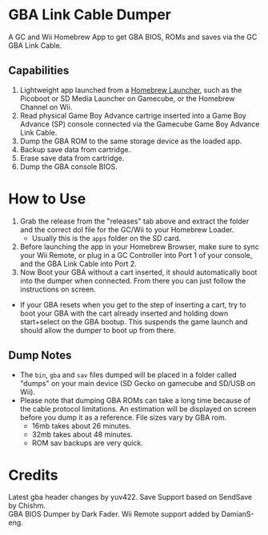 # GBA Link Cable Dumper
A GC and Wii Homebrew App to get GBA BIOS, ROMs and saves via the GC GBA Link Cable.  

## Capabilities
1. Lightweight app launched from a [Homebrew Launcher](https://www.gc-forever.com/wiki/index.php?title=Booting_homebrew#Active_Products), such as the Picoboot or SD Media Launcher on Gamecube, or the Homebrew Channel on Wii.
1. Read physical Game Boy Advance cartrige inserted into a Game Boy Advance (SP) console connected via the Gamecube Game Boy Advance Link Cable.
1. Dump the GBA ROM to the same storage device as the loaded app.
1. Backup save data from cartridge.
1. Erase save data from cartridge.
1. Dump the GBA console BIOS.

# How to Use
1. Grab the release from the "releases" tab above and extract the folder and the correct dol file for the GC/Wii to your Homebrew Loader.
   - Usually this is the `apps` folder on the SD card.
1. Before launching the app in your Homebrew Browser, make sure to sync your Wii Remote, or plug in a GC Controller into Port 1 of your console, and the GBA Link Cable into Port 2.
1. Now Boot your GBA without a cart inserted, it should automatically boot into the dumper when connected. From there you can just follow the instructions on screen.  
  - If your GBA resets when you get to the step of inserting a cart, try to boot your GBA with the cart already inserted and holding down start+select on the GBA bootup. This suspends the game launch and should allow the dumper to boot up from there.


## Dump Notes

- The `bin`, `gba` and `sav` files dumped will be placed in a folder called "dumps" on your main device (SD Gecko on gamecube and SD/USB on Wii).
- Please note that dumping GBA ROMs can take a long time because of the cable protocol limitations. An estimation will be displayed on screen before you dump it as a reference. File sizes vary by GBA rom.
  - 16mb takes about 26 minutes.
  - 32mb takes about 48 minutes.
  - ROM sav backups are very quick.

# Credits
Latest gba header changes by yuv422.
Save Support based on SendSave by Chishm.  
GBA BIOS Dumper by Dark Fader.
Wii Remote support added by DamianS-eng.

